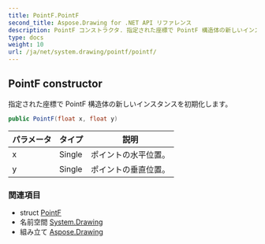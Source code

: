 ```yaml
---
title: PointF.PointF
second_title: Aspose.Drawing for .NET API リファレンス
description: PointF コンストラクタ. 指定された座標で PointF 構造体の新しいインスタンスを初期化します
type: docs
weight: 10
url: /ja/net/system.drawing/pointf/pointf/
---
```

## PointF constructor

指定された座標で PointF 構造体の新しいインスタンスを初期化します。

```csharp
public PointF(float x, float y)
```

| パラメータ | タイプ | 説明 |
| --- | --- | --- |
| x | Single | ポイントの水平位置。 |
| y | Single | ポイントの垂直位置。 |

### 関連項目

* struct [PointF](../)
* 名前空間 [System.Drawing](../../pointf/)
* 組み立て [Aspose.Drawing](../../../)


